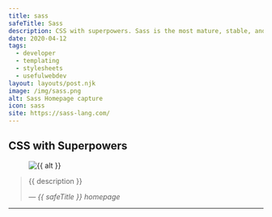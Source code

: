 ```yaml
---
title: sass
safeTitle: Sass
description: CSS with superpowers. Sass is the most mature, stable, and powerful professional grade CSS extension language in the world.
date: 2020-04-12
tags:
  - developer
  - templating
  - stylesheets
  - usefulwebdev
layout: layouts/post.njk
image: /img/sass.png
alt: Sass Homepage capture
icon: sass
site: https://sass-lang.com/
---
```


<div class="box">

## CSS with Superpowers

<figure class="image">
<img alt="{{ alt }}" src="{{ image }}">
</figure>

> {{ description }}
>
> <cite>&mdash; {{ safeTitle }} homepage</cite>

</div>

---